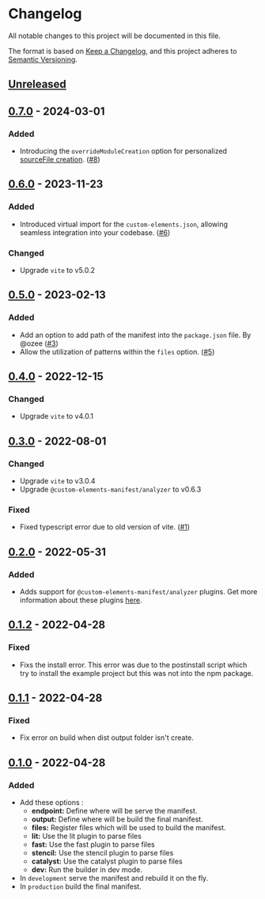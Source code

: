 # Changelog
All notable changes to this project will be documented in this file.

The format is based on [Keep a Changelog](https://keepachangelog.com/en/1.0.0/),
and this project adheres to [Semantic Versioning](https://semver.org/spec/v2.0.0.html).

## [Unreleased]

## [0.7.0] - 2024-03-01
### Added
- Introducing the `overrideModuleCreation` option for personalized [sourceFile creation](https://custom-elements-manifest.open-wc.org/analyzer/plugins/authoring/#overriding-sourcefile-creation). ([#8](https://github.com/Kamiapp-fr/vite-plugin-cem/issues/8))

## [0.6.0] - 2023-11-23
### Added
- Introduced virtual import for the `custom-elements.json`, allowing seamless integration into your codebase. ([#6](https://github.com/Kamiapp-fr/vite-plugin-cem/issues/6))

### Changed
- Upgrade `vite` to v5.0.2

## [0.5.0] - 2023-02-13
### Added
- Add an option to add path of the manifest into the `package.json` file. By @ozee ([#3](https://github.com/Kamiapp-fr/vite-plugin-cem/issues/3))
- Allow the utilization of patterns within the `files` option. ([#5](https://github.com/Kamiapp-fr/vite-plugin-cem/issues/5))

## [0.4.0] - 2022-12-15
### Changed
- Upgrade `vite` to v4.0.1

## [0.3.0] - 2022-08-01
### Changed
- Upgrade `vite` to v3.0.4
- Upgrade `@custom-elements-manifest/analyzer` to v0.6.3

### Fixed
- Fixed typescript error due to old version of vite. ([#1](https://github.com/Kamiapp-fr/vite-plugin-cem/issues/1))

## [0.2.0] - 2022-05-31
### Added
- Adds support for `@custom-elements-manifest/analyzer` plugins. Get more information about these plugins [here](https://custom-elements-manifest.open-wc.org/analyzer/plugins/intro/).

## [0.1.2] - 2022-04-28
### Fixed
- Fixs the install error. This error was due to the postinstall script which try to install the example project but this was not into the npm package.

## [0.1.1] - 2022-04-28
### Fixed
- Fix error on build when dist output folder isn't create.

## [0.1.0] - 2022-04-28
### Added
- Add these options :
  - **endpoint:** Define where will be serve the manifest.
  - **output:** Define where will be build the final manifest.
  - **files:** Register files which will be used to build the manifest.
  - **lit:** Use the lit plugin to parse files
  - **fast:** Use the fast plugin to parse files
  - **stencil:** Use the stencil plugin to parse files
  - **catalyst:** Use the catalyst plugin to parse files
  - **dev:** Run the builder in dev mode.
- In `development` serve the manifest and rebuild it on the fly.
- In `production` build the final manifest.

[Unreleased]: https://github.com/Kamiapp-fr/vite-plugin-cem/compare/v0.7.0...HEAD
[0.7.0]: https://github.com/Kamiapp-fr/vite-plugin-cem/compare/v0.6.0...v0.7.0
[0.6.0]: https://github.com/Kamiapp-fr/vite-plugin-cem/compare/v0.5.0...v0.6.0
[0.5.0]: https://github.com/Kamiapp-fr/vite-plugin-cem/compare/v0.4.0...v0.5.0
[0.4.0]: https://github.com/Kamiapp-fr/vite-plugin-cem/compare/v0.3.0...v0.4.0
[0.3.0]: https://github.com/Kamiapp-fr/vite-plugin-cem/compare/v0.2.0...v0.3.0
[0.2.0]: https://github.com/Kamiapp-fr/vite-plugin-cem/compare/v0.1.2...v0.2.0
[0.1.2]: https://github.com/Kamiapp-fr/vite-plugin-cem/compare/v0.1.1...v0.1.2
[0.1.1]: https://github.com/Kamiapp-fr/vite-plugin-cem/compare/v0.1.0...v0.1.1
[0.1.0]: https://github.com/Kamiapp-fr/vite-plugin-cem/releases/tag/v0.1.0
